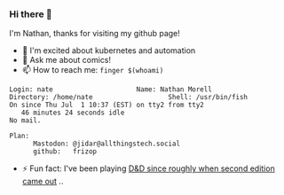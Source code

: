 ### Hi there 👋

I'm Nathan, thanks for visiting my github page!

- 🔭 I'm excited about kubernetes and automation
- 💬 Ask me about comics! 
- 📫 How to reach me: `finger $(whoami)`
```
Login: nate           			Name: Nathan Morell
Directory: /home/nate               	Shell: /usr/bin/fish
On since Thu Jul  1 10:37 (EST) on tty2 from tty2
   46 minutes 24 seconds idle
No mail.

Plan:
      Mastodon: @jidar@allthingstech.social 
      github:   frizop
```
- ⚡ Fun fact: I've been playing [D&D since roughly when second edition came out](https://frizop.github.io)
..
